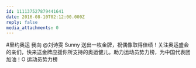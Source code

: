 ```yaml
---
id: 111137527879441641
date: 2016-08-10T02:12:00.000Z
reply: false
media_attachments: 0
---
```


#里约奥运 我向 @刘诗雯 Sunny 送出一枚金牌，祝偶像取得佳绩！关注奥运盛会的亲们，快来送金牌应援你所支持的奥运健儿。助力运动员势力榜，为中国代表团加油！O 运动员势力榜 ​​​​

